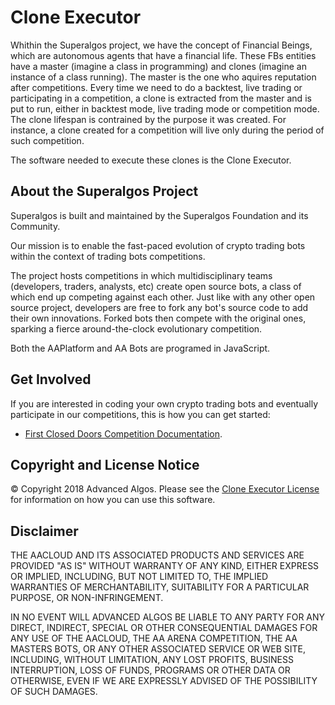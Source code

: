 # Clone Executor

Whithin the Superalgos project, we have the concept of Financial Beings, which are autonomous agents that have a financial life. These FBs entities have a master (imagine a class in programming) and clones (imagine an instance of a class running). The master is the one who aquires reputation after competitions. Every time we need to do a backtest, live trading or participating in a competition, a clone is extracted from the master and is put to run, either in backtest mode, live trading mode or competition mode. The clone lifespan is contrained by the purpose it was created. For instance, a clone created for a competition will live only during the period of such competition.

The software needed to execute these clones is the Clone Executor.

## About the Superalgos Project

Superalgos is built and maintained by the Superalgos Foundation and its Community.

Our mission is to enable the fast-paced evolution of crypto trading bots within the context of trading bots competitions.

The project hosts competitions in which multidisciplinary teams (developers, traders, analysts, etc) create open source bots, a class of which end up competing against each other. Just like with any other open source project, developers are free to fork any bot's source code to add their own innovations. Forked bots then compete with the original ones, sparking a fierce around-the-clock evolutionary competition.

Both the AAPlatform and AA Bots are programed in JavaScript.

## Get Involved

If you are interested in coding your own crypto trading bots and eventually participate in our competitions, this is how you can get started:

* [First Closed Doors Competition Documentation](https://github.com/AAArena/First-Closed-Doors-Competition/blob/master/README.md).
<!---
* [Introduction](https://github.com/AdvancedAlgos/Documentation/wiki)
* [Getting Started Guide](https://github.com/AdvancedAlgos/Documentation/wiki/Overview)
* [Best Practices](https://github.com/AdvancedAlgos/Documentation/wiki/Bot's-README-Files)--->

## Copyright and License Notice

© Copyright 2018 Advanced Algos. Please see the [Clone Executor License](/LICENSE) for information on how you can use this software.

## Disclaimer

THE AACLOUD AND ITS ASSOCIATED PRODUCTS AND SERVICES ARE PROVIDED "AS IS" WITHOUT WARRANTY OF ANY KIND, EITHER EXPRESS OR IMPLIED, INCLUDING, BUT NOT LIMITED TO, THE IMPLIED WARRANTIES OF MERCHANTABILITY, SUITABILITY FOR A PARTICULAR PURPOSE, OR NON-INFRINGEMENT.

IN NO EVENT WILL ADVANCED ALGOS BE LIABLE TO ANY PARTY FOR ANY DIRECT, INDIRECT, SPECIAL OR OTHER CONSEQUENTIAL DAMAGES FOR ANY USE OF THE AACLOUD, THE AA ARENA COMPETITION, THE AA MASTERS BOTS, OR ANY OTHER ASSOCIATED SERVICE OR WEB SITE, INCLUDING, WITHOUT LIMITATION, ANY LOST PROFITS, BUSINESS INTERRUPTION, LOSS OF FUNDS, PROGRAMS OR OTHER DATA OR OTHERWISE, EVEN IF WE ARE EXPRESSLY ADVISED OF THE POSSIBILITY OF SUCH DAMAGES.
